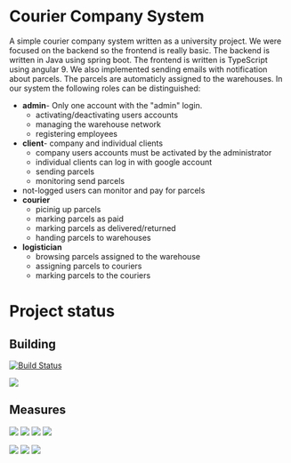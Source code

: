# Courier Company System
A simple courier company system written as a university project. We were focused on the backend so the frontend is really basic.  The backend is written in Java using spring boot.  The frontend is written is TypeScript using angular 9. We also implemented sending emails with notification about parcels. The parcels are automaticly assigned to the warehouses.
In our system the following roles can be distinguished:

 - **admin**- Only one account with the "admin" login. 
	 - activating/deactivating users accounts
	 - managing the warehouse network
	 - registering employees
- **client**- company and individual clients
	- company users accounts must be activated by the administrator
	- individual clients can log in with google account
	- sending parcels
	- monitoring send parcels
- not-logged users can monitor and pay for parcels
- **courier**
	- picinig up parcels
	- marking parcels as paid
	- marking parcels as delivered/returned
	- handing parcels to warehouses
- **logistician**
	- browsing parcels assigned to the warehouse
	- assigning parcels to couriers
	- marking parcels to the couriers



# Project status
## Building
[![Build Status](https://dev.azure.com/dawidszymkiewicz/dawid_szymkiewicz/_apis/build/status/Haseoo.courier-company-system?branchName=develop)](https://dev.azure.com/dawidszymkiewicz/dawid_szymkiewicz/_build/latest?definitionId=10&branchName=develop)

[<img src="http://dawidhomeserver.ddns.net:9000/api/project_badges/quality_gate?project=courier-cs">](http://dawidhomeserver.ddns.net:9000/dashboard?id=courier-cs) 

## Measures
[<img src="http://dawidhomeserver.ddns.net:9000/api/project_badges/measure?metric=sqale_rating&project=courier-cs">](http://dawidhomeserver.ddns.net:9000/component_measures?id=courier-cs&metric=sqale_rating) [<img src="http://dawidhomeserver.ddns.net:9000/api/project_badges/measure?metric=reliability_rating&project=courier-cs">](http://dawidhomeserver.ddns.net:9000/component_measures?id=courier-cs&metric=reliability_rating)  [<img src="http://dawidhomeserver.ddns.net:9000/api/project_badges/measure?metric=sqale_index&project=courier-cs">](http://dawidhomeserver.ddns.net:9000/component_measures?id=courier-cs&metric=sqale_index) [<img src="http://dawidhomeserver.ddns.net:9000/api/project_badges/measure?metric=ncloc&project=courier-cs">](http://dawidhomeserver.ddns.net:9000/component_measures?id=courier-cs&metric=ncloc)

[<img src="http://dawidhomeserver.ddns.net:9000/api/project_badges/measure?metric=coverage&project=courier-cs">](http://dawidhomeserver.ddns.net:9000/component_measures?id=courier-cs&metric=coverage) [<img src="http://dawidhomeserver.ddns.net:9000/api/project_badges/measure?metric=code_smells&project=courier-cs">](http://dawidhomeserver.ddns.net:9000/component_measures?id=courier-cs&metric=code_smells) [<img src="http://dawidhomeserver.ddns.net:9000/api/project_badges/measure?metric=bugs&project=courier-cs">](http://dawidhomeserver.ddns.net:9000/component_measures?id=courier-cs&metric=bugs)
